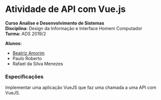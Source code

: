 # Atividade de API com Vue.js 

__Curso Analise e Desenvolvimento de Sistemas__  
__Disciplina:__ Design da Informação e Interface Homem Computador   
__Turma:__ ADS 2019/2

__Alunos:__ 
- [Beatriz Amorim](https://github.com/bia-amorim)  
- Paulo Roberto
- Rafael da Silva Menezes


### Especificações 

Implementar uma aplicação VueJS que faz uma chamada a uma API com VueJS. 
